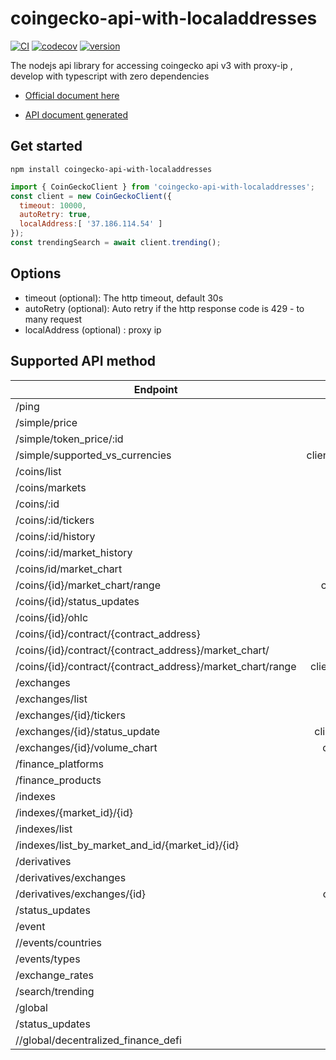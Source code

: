 # coingecko-api-with-localaddresses

[![CI](https://github.com/StepanyanAlbert/coingeck-api-with-proxy-ip)](https://github.com/StepanyanAlbert/coingeck-api-with-proxy-ip) [![codecov](https://github.com/StepanyanAlbert/coingeck-api-with-proxy-ip)](https://github.com/StepanyanAlbert/coingeck-api-with-proxy-ip) [![version](https://github.com/StepanyanAlbert/coingeck-api-with-proxy-ip)](https://github.com/StepanyanAlbert/coingeck-api-with-proxy-ipg)

The nodejs api library for accessing coingecko api v3 with proxy-ip , develop with typescript with zero dependencies

- [Official document here](https://www.coingecko.com/api/documentations/v3)

- [API document generated](https://github.com/StepanyanAlbert/coingeck-api-with-proxy-ip)


## Get started

```
npm install coingecko-api-with-localaddresses

```

```js
import { CoinGeckoClient } from 'coingecko-api-with-localaddresses';
const client = new CoinGeckoClient({
  timeout: 10000,
  autoRetry: true,
  localAddress:[ '37.186.114.54' ]
});
const trendingSearch = await client.trending();
```

## Options

- timeout (optional): The http timeout, default 30s
- autoRetry (optional): Auto retry if the http response code is 429 - to many request
- localAddress (optional) : proxy ip

## Supported API method

| Endpoint                                                   |                           function | tested? |
| ---------------------------------------------------------- | ---------------------------------: | :-----: |
| /ping                                                      |                      client.ping() |   ✅    |
| /simple/price                                              |               client.simplePrice() |   ✅    |
| /simple/token_price/:id                                    |             client.simplePriceId() |   ✅    |
| /simple/supported_vs_currencies                            | client.simpleSupportedCurrencies() |   ✅    |
| /coins/list                                                |                  client.coinList() |   ✅    |
| /coins/markets                                             |               client.coinMarkets() |   ✅    |
| /coins/:id                                                 |                    client.coinId() |   ✅    |
| /coins/:id/tickers                                         |             client.coinIdTickers() |   ✅    |
| /coins/:id/history                                         |             client.coinIdHistory() |   ✅    |
| /coins/:id/market_history                                  |       client.coinIdMarketHistory() |   ✅    |
| /coins/id/market_chart                                     |         client.coinIdMarketChart() |   ✅    |
| /coins/{id}/market_chart/range                             |    client.coinIdMarketChartRange() |   ✅    |
| /coins/{id}/status_updates                                 |       client.coinIdStatusUpdates() |   ✅    |
| /coins/{id}/ohlc                                           |                client.coinIdOHLC() |   ✅    |
| /coins/{id}/contract/{contract_address}                    |                  client.contract() |   ✅    |
| /coins/{id}/contract/{contract_address}/market_chart/      |       client.contractMarketChart() |   ✅    |
| /coins/{id}/contract/{contract_address}/market_chart/range |  client.contractMarketChartRange() |   ✅    |
| /exchanges                                                 |                 client.exchanges() |   ✅    |
| /exchanges/list                                            |              client.exchangeList() |   ✅    |
| /exchanges/{id}/tickers                                    |         client.exchangeIdTickers() |   ✅    |
| /exchanges/{id}/status_update                              |   client.exchangeIdStatusUpdates() |   ✅    |
| /exchanges/{id}/volume_chart                               |     client.exchangeIdVolumeChart() |   ✅    |
| /finance_platforms                                         |          client.financePlatforms() |   ✅    |
| /finance_products                                          |           client.financeProducts() |   ✅    |
| /indexes                                                   |                   client.indexes() |   ✅    |
| /indexes/{market_id}/{id}                                  |           client.indexesMarketId() |   ✅    |
| /indexes/list                                              |               client.indexesList() |   ✅    |
| /indexes/list_by_market_and_id/{market_id}/{id}            |           client.financeProducts() |   ✅    |
| /derivatives                                               |              client./derivatives() |   ✅    |
| /derivatives/exchanges                                     |     client./derivativesExchanges() |   ✅    |
| /derivatives/exchanges/{id}                                |   client./derivativesExchangesId() |   ✅    |
| /status_updates                                            |             client.statusUpdates() |   ✅    |
| /event                                                     |                    client.events() |   ✅    |
| //events/countries                                         |            client.eventCountries() |   ✅    |
| /events/types                                              |               client.eventsTypes() |   ✅    |
| /exchange_rates                                            |             client.exhangesRates() |   ✅    |
| /search/trending                                           |                  client.trending() |   ✅    |
| /global                                                    |                    client.global() |   ✅    |
| /status_updates                                            |             client.statusUpdates() |   ✅    |
| //global/decentralized_finance_defi                        |                client.globalDefi() |   ✅    |
